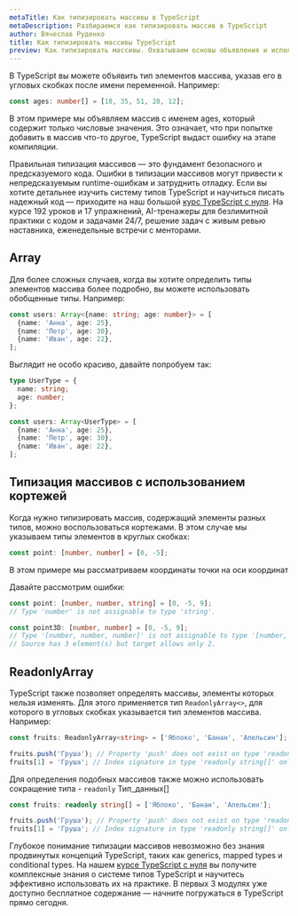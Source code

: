 ```yaml
---
metaTitle: Как типизировать массивы в TypeScript
metaDescription: Разбираемся как типизировать массив в TypeScript
author: Вячеслав Руденко
title: Как типизировать массивы TypeScript
preview: Как типизировать массивы. Охватываем основы объявления и использования типов для массивов
---
```


В TypeScript вы можете объявить тип элементов массива, указав его в угловых скобках после имени переменной. Например:

```typescript
const ages: number[] = [18, 35, 51, 28, 12];
```

В этом примере мы объявляем массив с именем ages, который содержит только числовые значения. Это означает, что при попытке добавить в массив что-то другое, TypeScript выдаст ошибку на этапе компиляции.

Правильная типизация массивов — это фундамент безопасного и предсказуемого кода. Ошибки в типизации массивов могут привести к непредсказуемым runtime-ошибкам и затруднить отладку. Если вы хотите детальнее изучить систему типов TypeScript и научиться писать надежный код — приходите на наш большой [курс TypeScript с нуля](https://purpleschool.ru/course/typescript?utm_source=knowledgebase&utm_medium=text&utm_campaign=kak-tipizirovat-massivy-typescript). На курсе 192 уроков и 17 упражнений, AI-тренажеры для безлимитной практики с кодом и задачами 24/7, решение задач с живым ревью наставника, еженедельные встречи с менторами.

## Array<string>

Для более сложных случаев, когда вы хотите определить типы элементов массива более подробно, вы можете использовать обобщенные типы. Например:

```typescript
const users: Array<{name: string; age: number}> = [
  {name: 'Анна', age: 25},
  {name: 'Петр', age: 30},
  {name: 'Иван', age: 22},
];
```

Выглядит не особо красиво, давайте попробуем так:

```typescript
type UserType = {
  name: string;
  age: number;
};

const users: Array<UserType> = [
  {name: 'Анна', age: 25},
  {name: 'Петр', age: 30},
  {name: 'Иван', age: 22},
];
```

## Типизация массивов с использованием кортежей

Когда нужно типизировать массив, содержащий элементы разных типов, можно воспользоваться кортежами. В этом случае мы указываем типы элементов в круглых скобках:

```typescript
const point: [number, number] = [0, -5];
```

В этом примере мы рассматриваем координаты точки на оси координат

Давайте рассмотрим ошибки:

```typescript
const point: [number, number, string] = [0, -5, 9];
// Type 'number' is not assignable to type 'string'.

const point3D: [number, number] = [0, -5, 9];
// Type '[number, number, number]' is not assignable to type '[number, number]'.
// Source has 3 element(s) but target allows only 2.
```

## ReadonlyArray

TypeScript также позволяет определять массивы, элементы которых нельзя изменять. Для этого применяется тип `ReadonlyArray<>`, для которого в угловых скобках указывается тип элементов массива. Например:

```typescript
const fruits: ReadonlyArray<string> = ['Яблоко', 'Банан', 'Апельсин'];

fruits.push('Груша'); // Property 'push' does not exist on type 'readonly string[]`
fruits[1] = 'Груша'; // Index signature in type 'readonly string[]' only permits reading
```

Для определения подобных массивов также можно использовать сокращение типа - `readonly` Тип_данных[]

```typescript
const fruits: readonly string[] = ['Яблоко', 'Банан', 'Апельсин'];

fruits.push('Груша'); // Property 'push' does not exist on type 'readonly string[]
fruits[1] = 'Груша'; // Index signature in type 'readonly string[]' only permits reading
```

Глубокое понимание типизации массивов невозможно без знания продвинутых концепций TypeScript, таких как generics, mapped types и conditional types. На нашем [курсе TypeScript с нуля](https://purpleschool.ru/course/typescript?utm_source=knowledgebase&utm_medium=text&utm_campaign=kak-tipizirovat-massivy-typescript) вы получите комплексные знания о системе типов TypeScript и научитесь эффективно использовать их на практике. В первых 3 модулях уже доступно бесплатное содержание — начните погружаться в TypeScript прямо сегодня.
